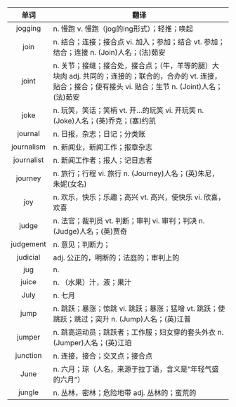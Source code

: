 |单词|翻译  |
|:--:|--| 
|	jogging  		|		n. 慢跑 v. 慢跑（jog的ing形式）；轻推；唤起	|		
|	join  		|		n. 结合；连接；接合点 vi. 加入；参加；结合 vt. 参加；结合；连接 n. (Join)人名；(法)茹安	|		
|	joint  		|		n. 关节；接缝；接合处，接合点；（牛，羊等的腿）大块肉 adj. 共同的；连接的；联合的，合办的 vt. 连接，贴合；接合；使有接头 vi. 贴合；生节 n. (Joint)人名；(法)茹安	|		
|	joke  		|		n. 玩笑，笑话；笑柄 vt. 开…的玩笑 vi. 开玩笑 n. (Joke)人名；(英)乔克；(塞)约凯	|		
|	journal  		|		n. 日报，杂志；日记；分类账	|		
|	journalism  		|		n. 新闻业，新闻工作；报章杂志	|		
|	journalist  		|		n. 新闻工作者；报人；记日志者	|		
|	journey  		|		n. 旅行；行程 vi. 旅行 n. (Journey)人名；(英)朱尼，朱妮(女名)	|		
|	joy  		|		n. 欢乐，快乐；乐趣；高兴 vt. 高兴，使快乐 vi. 欣喜，欢喜	|		
|	judge  		|		n. 法官；裁判员 vt. 判断；审判 vi. 审判；判决 n. (Judge)人名；(英)贾奇	|		
|	judgement  		|		n. 意见；判断力；	|		
|	judicial  		|		adj. 公正的，明断的；法庭的；审判上的	|		
|	jug  		|		n. 	|		
|	juice  		|		n. （水果）汁，液；果汁	|		
|	July  		|		n. 七月	|		
|	jump  		|		n. 跳跃；暴涨；惊跳 vi. 跳跃；暴涨；猛增 vt. 跳跃；使跳跃；跳过；突升 n. (Jump)人名；(英)江普	|		
|	jumper  		|		n. 跳高运动员；跳跃者；工作服；妇女穿的套头外衣 n. (Jumper)人名；(英)江珀	|		
|	junction  		|		n. 连接，接合；交叉点；接合点	|		
|	June  		|		n. 六月；琼（人名，来源于拉丁语，含义是“年轻气盛的六月”）	|		
|	jungle  		|		n. 丛林，密林；危险地带 adj. 丛林的；蛮荒的	|		
